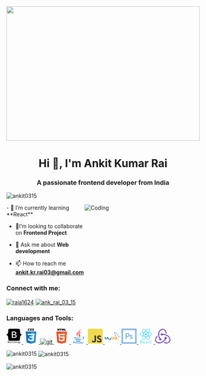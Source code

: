 <img src ='https://as2.ftcdn.net/v2/jpg/02/83/46/33/1000_F_283463385_mfnrx6RPU3BqObhVuVjYZjeZ5pegE7xq.jpg' width=100% height=350 style='clip:rect(0px,1000px,100px,50px);'>
<h1 align="center">Hi 👋, I'm Ankit Kumar Rai</h1>
<h3 align="center">A passionate frontend developer from India</h3>

<p align="left"> <img src="https://komarev.com/ghpvc/?username=ankit0315&label=Profile%20views&color=0e75b6&style=flat" alt="ankit0315" /> </p>
<img align="right" alt="Coding" width="300" height='300'  src='https://lh3.googleusercontent.com/FCTJV2u4ETqtkvFn0I1fY184UbdpWhqpAyyV6w7732ookhFnbAF_gBaWMNfAw28z_GhVeZmQIY7jbUuDlFEjWWv6ldLe7FvrJg4=w932'>
- 🌱 I’m currently learning **React**

- 👬I’m looking to collaborate on **Frontend Project**

- 💬 Ask me about **Web development**

- 📫 How to reach me **ankit.kr.rai03@gmail.com**

<h3 align="left">Connect with me:</h3>
<p align="left">
<a href="https://fb.com/raia1624" target="blank"><img align="center" src="https://raw.githubusercontent.com/rahuldkjain/github-profile-readme-generator/master/src/images/icons/Social/facebook.svg" alt="raia1624" height="30" width="40" /></a>
<a href="https://instagram.com/ank_rai_03_15" target="blank"><img align="center" src="https://raw.githubusercontent.com/rahuldkjain/github-profile-readme-generator/master/src/images/icons/Social/instagram.svg" alt="ank_rai_03_15" height="30" width="40" /></a>
</p>

<h3 align="left">Languages and Tools:</h3>
<p align="left"> <a href="https://getbootstrap.com" target="_blank" rel="noreferrer"> <img src="https://raw.githubusercontent.com/devicons/devicon/master/icons/bootstrap/bootstrap-plain-wordmark.svg" alt="bootstrap" width="40" height="40"/> </a> <a href="https://www.w3schools.com/css/" target="_blank" rel="noreferrer"> <img src="https://raw.githubusercontent.com/devicons/devicon/master/icons/css3/css3-original-wordmark.svg" alt="css3" width="40" height="40"/> </a> <a href="https://git-scm.com/" target="_blank" rel="noreferrer"> <img src="https://www.vectorlogo.zone/logos/git-scm/git-scm-icon.svg" alt="git" width="40" height="40"/> </a> <a href="https://www.w3.org/html/" target="_blank" rel="noreferrer"> <img src="https://raw.githubusercontent.com/devicons/devicon/master/icons/html5/html5-original-wordmark.svg" alt="html5" width="40" height="40"/> </a> <a href="https://www.java.com" target="_blank" rel="noreferrer"> <img src="https://raw.githubusercontent.com/devicons/devicon/master/icons/java/java-original.svg" alt="java" width="40" height="40"/> </a> <a href="https://developer.mozilla.org/en-US/docs/Web/JavaScript" target="_blank" rel="noreferrer"> <img src="https://raw.githubusercontent.com/devicons/devicon/master/icons/javascript/javascript-original.svg" alt="javascript" width="40" height="40"/> </a> <a href="https://www.mysql.com/" target="_blank" rel="noreferrer"> <img src="https://raw.githubusercontent.com/devicons/devicon/master/icons/mysql/mysql-original-wordmark.svg" alt="mysql" width="40" height="40"/> </a> <a href="https://www.photoshop.com/en" target="_blank" rel="noreferrer"> <img src="https://raw.githubusercontent.com/devicons/devicon/master/icons/photoshop/photoshop-line.svg" alt="photoshop" width="40" height="40"/> </a> <a href="https://reactjs.org/" target="_blank" rel="noreferrer"> <img src="https://raw.githubusercontent.com/devicons/devicon/master/icons/react/react-original-wordmark.svg" alt="react" width="40" height="40"/> </a> <a href="https://redux.js.org" target="_blank" rel="noreferrer"> <img src="https://raw.githubusercontent.com/devicons/devicon/master/icons/redux/redux-original.svg" alt="redux" width="40" height="40"/> </a> </p>

<p><img align="left" src="https://github-readme-stats.vercel.app/api/top-langs?username=ankit0315&show_icons=true&locale=en&layout=compact" alt="ankit0315" /></p>

<p>&nbsp;<img align="center" src="https://github-readme-stats.vercel.app/api?username=ankit0315&show_icons=true&locale=en" alt="ankit0315" /></p>

<p><img align="center" src="https://github-readme-streak-stats.herokuapp.com/?user=ankit0315&" alt="ankit0315" /></p>

